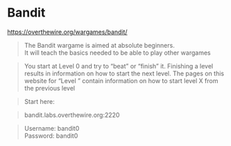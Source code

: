 # Bandit

https://overthewire.org/wargames/bandit/

> The Bandit wargame is aimed at absolute beginners.<br>
> It will teach the basics needed to be able to play other wargames

> You start at Level 0 and try to “beat” or “finish” it. Finishing a level results in information on how to start the next level. The pages on this website for “Level <X>” contain information on how to start level X from the previous level

> Start here:<br>

> bandit.labs.overthewire.org:2220<br>

> Username: bandit0<br>
> Password: bandit0
